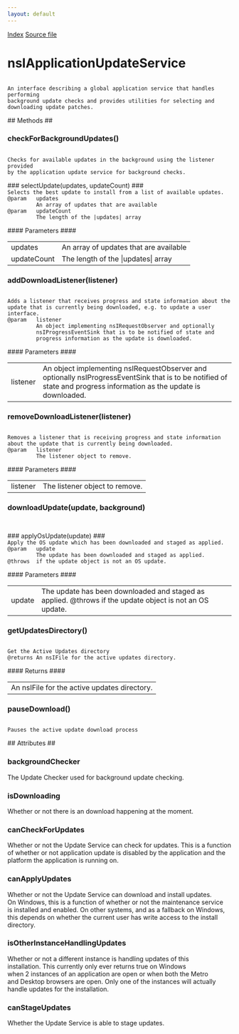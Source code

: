 ```yaml
---
layout: default
---
```

<div id='links'><a href="../index.html">Index</a>
<a href="http://dxr.mozilla.org/mozilla-central/source/toolkit/mozapps/update/nsIUpdateService.idl">Source file</a>
</div>

# nsIApplicationUpdateService #
<code>  
An interface describing a global application service that handles performing  
background update checks and provides utilities for selecting and  
downloading update patches.  
  
</code>
## Methods ##

### checkForBackgroundUpdates() ###
<code>  
Checks for available updates in the background using the listener provided  
by the application update service for background checks.  
  
</code>
### selectUpdate(updates, updateCount) ###
<code>  
Selects the best update to install from a list of available updates.  
@param   updates  
         An array of updates that are available  
@param   updateCount  
         The length of the |updates| array  
  
</code>
#### Parameters ####

<table>

<tr>
<td>updates</td>
<td>         An array of updates that are available  
</td>
</tr>

<tr>
<td>updateCount</td>
<td>         The length of the |updates| array  
</td>
</tr>

</table>

### addDownloadListener(listener) ###
<code>  
Adds a listener that receives progress and state information about the  
update that is currently being downloaded, e.g. to update a user  
interface.  
@param   listener  
         An object implementing nsIRequestObserver and optionally  
         nsIProgressEventSink that is to be notified of state and  
         progress information as the update is downloaded.  
  
</code>
#### Parameters ####

<table>

<tr>
<td>listener</td>
<td>         An object implementing nsIRequestObserver and optionally  
         nsIProgressEventSink that is to be notified of state and  
         progress information as the update is downloaded.  
</td>
</tr>

</table>

### removeDownloadListener(listener) ###
<code>  
Removes a listener that is receiving progress and state information  
about the update that is currently being downloaded.  
@param   listener  
         The listener object to remove.  
  
</code>
#### Parameters ####

<table>

<tr>
<td>listener</td>
<td>         The listener object to remove.  
</td>
</tr>

</table>

### downloadUpdate(update, background) ###
<code>  
  
  
</code>
### applyOsUpdate(update) ###
<code>  
Apply the OS update which has been downloaded and staged as applied.  
@param   update   
         The update has been downloaded and staged as applied.  
@throws  if the update object is not an OS update.  
  
</code>
#### Parameters ####

<table>

<tr>
<td>update</td>
<td>         The update has been downloaded and staged as applied.  
@throws  if the update object is not an OS update.  
</td>
</tr>

</table>

### getUpdatesDirectory() ###
<code>  
Get the Active Updates directory  
@returns An nsIFile for the active updates directory.  
  
</code>
#### Returns ####

<table>

<tr>
<td>An nsIFile for the active updates directory.  
</td>
</tr>

</table>

### pauseDownload() ###
<code>  
Pauses the active update download process  
  
</code>
## Attributes ##

### backgroundChecker ###
  
The Update Checker used for background update checking.  
  

### isDownloading ###
  
Whether or not there is an download happening at the moment.  
  

### canCheckForUpdates ###
  
Whether or not the Update Service can check for updates. This is a function  
of whether or not application update is disabled by the application and the  
platform the application is running on.  
  

### canApplyUpdates ###
  
Whether or not the Update Service can download and install updates.  
On Windows, this is a function of whether or not the maintenance service  
is installed and enabled. On other systems, and as a fallback on Windows,  
this depends on whether the current user has write access to the install  
directory.  
  

### isOtherInstanceHandlingUpdates ###
  
Whether or not a different instance is handling updates of this  
installation.  This currently only ever returns true on Windows  
when 2 instances of an application are open or when both the Metro  
and Desktop browsers are open.  Only one of the instances will actually  
handle updates for the installation.  
  

### canStageUpdates ###
  
Whether the Update Service is able to stage updates.  
  
